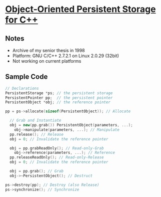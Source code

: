 # [Object-Oriented Persistent Storage for C++](https://t2ym.github.io/archive-object-oriented-persistent-storage/)

## Notes

- Archive of my senior thesis in 1998
- Platform: GNU C/C++ 2.7.2.1 on Linux 2.0.29 (32bit)
- Not working on current platforms

## Sample Code

```cpp
// Declarations
PersistentStorage *ps; // the persistent storage 
PersistentPointer pp;  // the persistent pointer
PersistentObject *obj; // the reference pointer

pp = ps->allocate(sizeof(PersistentObject)); // Allocate

  // Grab and Instantiate
  obj = new(pp.grab()) PersistentObject(parameters, ...); 
    obj->manipulate(parameters, ...); // Manipulate
  pp.release(); // Release 
  obj = 0; // Invalidate the reference pointer

  obj = pp.grabReadOnly(); // Read-only-Grab
    obj->reference(parameters, ...); // Reference
  pp.releaseReadOnly(); // Read-only-Release
  obj = 0; // Invalidate the reference pointer

  obj = pp.grab(); // Grab
  obj->~PersistentObject(); // Destruct

ps->destroy(pp); // Destroy (also Release)
ps->synchronize(); // Synchronize
```
